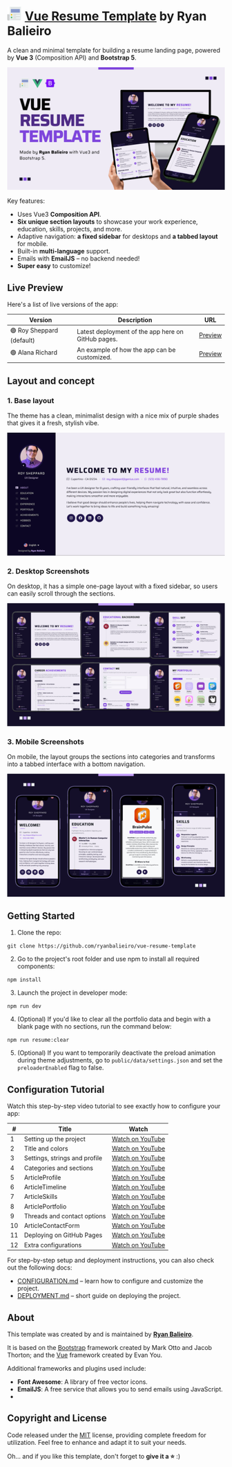# <img src="readme-assets/logo.png"><img src="readme-assets/spacer.png"> [Vue Resume Template](https://ryanbalieiro.github.io/vue-resume-template/) by Ryan Balieiro

A clean and minimal template for building a resume landing page, powered by **Vue 3** (Composition API) and **Bootstrap 5**.

![alt tag1](readme-assets/promo-1.png)

Key features:
- Uses Vue3 **Composition API**.
- **Six unique section layouts** to showcase your work experience, education, skills, projects, and more.
- Adaptive navigation: **a fixed sidebar** for desktops and **a tabbed layout** for mobile.
- Built-in **multi-language** support.
- Emails with **EmailJS** – no backend needed!
- **Super easy** to customize!

## Live Preview

Here's a list of live versions of the app:

| Version                   | Description                                        | URL                                                               |
|---------------------------|----------------------------------------------------|-------------------------------------------------------------------|
| 🟣 Roy Sheppard (default) | Latest deployment of the app here on GitHub pages. | [Preview](https://ryanbalieiro.github.io/vue-resume-template/)    | 
| 🟢 Alana Richard          | An example of how the app can be customized.       | [Preview](https://rbtutorials.github.io/alana-richard-vue-resume) |         

## Layout and concept

### 1. Base layout
The theme has a clean, minimalist design with a nice mix of purple shades that gives it a fresh, stylish vibe.

![alt tag1](readme-assets/promo-4.png)

### 2. Desktop Screenshots
On desktop, it has a simple one-page layout with a fixed sidebar, so users can easily scroll through the sections.

![alt tag1](readme-assets/promo-2.png)

### 3. Mobile Screenshots
On mobile, the layout groups the sections into categories and transforms into a tabbed interface with a bottom navigation.

![alt tag1](readme-assets/promo-3.png)

## Getting Started

1. Clone the repo:
```
git clone https://github.com/ryanbalieiro/vue-resume-template
```

2. Go to the project's root folder and use npm to install all required components:
```
npm install
```

3. Launch the project in developer mode:
```
npm run dev
```

4. (Optional) If you'd like to clear all the portfolio data and begin with a blank page with no sections, run the command below:
```
npm run resume:clear
```

5. (Optional) If you want to temporarily deactivate the preload animation during theme adjustments, go to `public/data/settings.json` and set the `preloaderEnabled` flag to false.

## Configuration Tutorial

Watch this step-by-step video tutorial to see exactly how to configure your app:

| #   | Title                         | Watch                                                                    |
|-----|-------------------------------|--------------------------------------------------------------------------|
| 1   | Setting up the project        | [Watch on YouTube](https://www.youtube.com/watch?v=QvQQK81xljw&t=0m00s)  |
| 2   | Title and colors              | [Watch on YouTube](https://www.youtube.com/watch?v=QvQQK81xljw&t=1m31s)  |
| 3   | Settings, strings and profile | [Watch on YouTube](https://www.youtube.com/watch?v=QvQQK81xljw&t=4m20s)  |
| 4   | Categories and sections       | [Watch on YouTube](https://www.youtube.com/watch?v=QvQQK81xljw&t=7m37s)  |
| 5   | ArticleProfile                | [Watch on YouTube](https://www.youtube.com/watch?v=QvQQK81xljw&t=10m33s) |
| 6   | ArticleTimeline               | [Watch on YouTube](https://www.youtube.com/watch?v=QvQQK81xljw&t=14m12s) |
| 7   | ArticleSkills                 | [Watch on YouTube](https://www.youtube.com/watch?v=QvQQK81xljw&t=18m00s) |
| 8   | ArticlePortfolio              | [Watch on YouTube](https://www.youtube.com/watch?v=QvQQK81xljw&t=22m38s) |
| 9   | Threads and contact options   | [Watch on YouTube](https://www.youtube.com/watch?v=QvQQK81xljw&t=25m36s) |
| 10  | ArticleContactForm            | [Watch on YouTube](https://www.youtube.com/watch?v=QvQQK81xljw&t=29m44s) |
| 11  | Deploying on GitHub Pages     | [Watch on YouTube](https://www.youtube.com/watch?v=QvQQK81xljw&t=34m05s) |
| 12  | Extra configurations          | [Watch on YouTube](https://www.youtube.com/watch?v=QvQQK81xljw&t=36m20s) |   

For step-by-step setup and deployment instructions, you can also check out the following docs:
- [CONFIGURATION.md](./docs/CONFIGURATION.md) – learn how to configure and customize the project.
- [DEPLOYMENT.md](./docs/DEPLOYMENT.md) – short guide on deploying the project.

## About

This template was created by and is maintained by **[Ryan Balieiro](https://ryanbalieiro.com/)**.

It is based on the [Bootstrap](https://getbootstrap.com/) framework created by Mark Otto and Jacob Thorton; and the [Vue](https://vuejs.org/) framework created by Evan You.

Additional frameworks and plugins used include:
- **Font Awesome**: A library of free vector icons.
- **EmailJS**: A free service that allows you to send emails using JavaScript.
- 
## Copyright and License

Code released under the [MIT](https://opensource.org/license/mit) license, providing complete freedom for utilization. Feel free to enhance and adapt it to suit your needs.

Oh... and if you like this template, don't forget to **give it a ⭐** :)